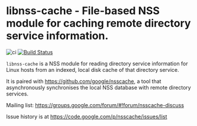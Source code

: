 libnss-cache - File-based NSS module for caching remote directory service information.
======================================================================================

![ci](https://github.com/google/libnss-cache/workflows/CI/badge.svg)
[![Build Status](https://api.cirrus-ci.com/github/google/libnss-cache.svg)](https://cirrus-ci.com/github/google/libnss-cache)

`libnss-cache` is a NSS module for reading directory service information for Linux hosts from an indexed, local disk cache of that directory service.

It is paired with https://github.com/google/nsscache, a tool that asynchronously synchronises the local NSS database with remote directory services.

Mailing list: https://groups.google.com/forum/#!forum/nsscache-discuss

Issue history is at https://code.google.com/p/nsscache/issues/list
